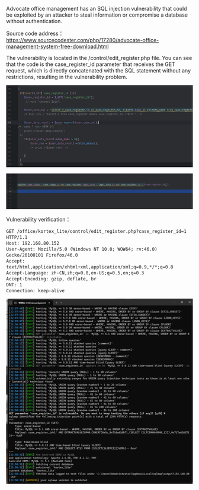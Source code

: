 

Advocate office management has an SQL injection vulnerability that could be exploited by an attacker to steal information or compromise a database without authentication.





Source code address：https://www.sourcecodester.com/php/17280/advocate-office-management-system-free-download.html



The vulnerability is located in the /control/edit_register.php file. You can see that the code is the case_register_id parameter that receives the GET request, which is directly concatenated with the SQL statement without any restrictions, resulting in the vulnerability problem.

![image-20250314122303244](images/image-20250314122303244.png)

![image-20250314122318379](images/image-20250314122318379.png)

Vulnerability verification：

```
GET /office/kortex_lite/control/edit_register.php?case_register_id=1 HTTP/1.1
Host: 192.168.80.152
User-Agent: Mozilla/5.0 (Windows NT 10.0; WOW64; rv:46.0) Gecko/20100101 Firefox/46.0
Accept: text/html,application/xhtml+xml,application/xml;q=0.9,*/*;q=0.8
Accept-Language: zh-CN,zh;q=0.8,en-US;q=0.5,en;q=0.3
Accept-Encoding: gzip, deflate, br
DNT: 1
Connection: keep-alive
```

![image-20250314122426161](images/image-20250314122426161.png)



































